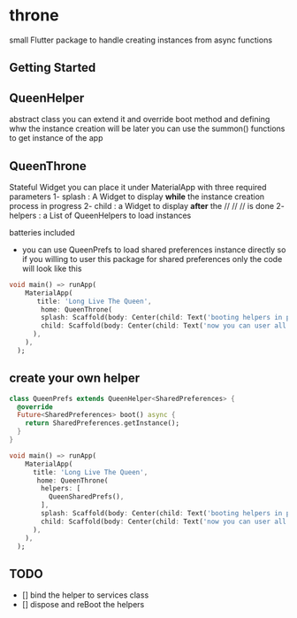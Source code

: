 # throne

small Flutter package to handle creating instances from async functions

## Getting Started

## QueenHelper
abstract class you can extend it and override boot method and defining whw the instance creation will be
later you can use the  summon() functions to get instance of the app

## QueenThrone
Stateful Widget you can place it under MaterialApp with three required parameters
1- splash : A Widget to display **while** the instance creation process in progress
2- child  : a Widget to display **after** the    //      //       //    is done
2- helpers : a List of QueenHelpers to load instances



batteries included
* you can use QueenPrefs to load shared preferences instance directly
so if you willing to user this package for shared preferences only the code will look like this 


```dart
void main() => runApp(
    MaterialApp(
       title: 'Long Live The Queen',    
        home: QueenThrone(
        splash: Scaffold(body: Center(child: Text('booting helpers in progress ...'))),
        child: Scaffold(body: Center(child: Text('now you can user all Helpers'))),
      ),
    ),
  );

```



## create your own helper


```dart
class QueenPrefs extends QueenHelper<SharedPreferences> {
  @override
  Future<SharedPreferences> boot() async {
    return SharedPreferences.getInstance();
  }
}
```

```dart
void main() => runApp(
    MaterialApp(
      title: 'Long Live The Queen',
       home: QueenThrone(
        helpers: [
          QueenSharedPrefs(),
        ],
        splash: Scaffold(body: Center(child: Text('booting helpers in progress ...'))),
        child: Scaffold(body: Center(child: Text('now you can user all Helpers'))),
      ),
    ),
  );
```

## TODO
* [] bind the helper to services class 
* [] dispose and reBoot the helpers
